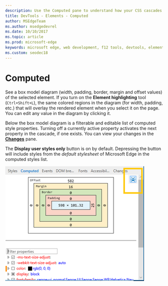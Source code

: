 ```yaml
---
description: Use the Computed pane to understand how your CSS cascades and computes on page elements
title: DevTools - Elements - Computed
author: MSEdgeTeam
ms.author: msedgedevrel
ms.date: 10/10/2017
ms.topic: article
ms.prod: microsoft-edge
keywords: microsoft edge, web development, f12 tools, devtools, elements, css, computed value, box model
ms.custom: seodec18
---
```


# Computed

See a box model diagram (width, padding, border, margin and offset values) of the selected element. If you turn on the **Element highlighting** tool (`Ctrl+Shift+L`), the same colored regions in the diagram (for width, padding, etc.) that will overlay the rendered element when you select it on the page. You can edit any value in the diagram by clicking it. 

Below the box model diagram is a filterable and editable list of computed style properties. Turning off a currently active property activates the next property in the cascade, if one exists. You can view your changes in the [**Changes**](./changes.md) pane.

The **Display user styles only** button is on by default. Depressing the button will include styles from the *default stylesheet* of Microsoft Edge in the computed styles list.

![Computed pane](../media/elements_computed.png)